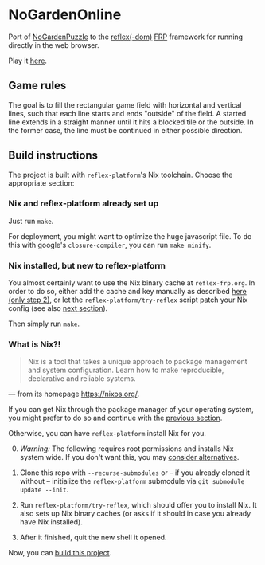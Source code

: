 # NoGardenOnline
Port of [NoGardenPuzzle](https://github.com/J0J0/games-poc/tree/main/NoGardenPuzzle)
to the [reflex(-dom)](https://hackage.haskell.org/package/reflex-dom)
[FRP](https://wiki.haskell.org/Functional_Reactive_Programming) framework
for running directly in the web browser.

Play it [here](https://homepages.uni-regensburg.de/~prj05723/nogardenonline/).

## Game rules
The goal is to fill the rectangular game field with horizontal and vertical lines,
such that each line starts and ends "outside" of the field. A started line extends
in a straight manner until it hits a blocked tile or the outside. In the former
case, the line must be continued in either possible direction.

## Build instructions
The project is built with `reflex-platform`'s Nix toolchain.
Choose the appropriate section:

### Nix and reflex-platform already set up
Just run `make`.

For deployment, you might want to optimize the huge javascript file.
To do this with google's `closure-compiler`, you can run `make minify`.

### Nix installed, but new to reflex-platform
You almost certainly want to use the Nix binary cache at `reflex-frp.org`.
In order to do so, either add the cache and key manually as described
[here (only step 2)](https://github.com/obsidiansystems/obelisk#installing-obelisk),
or let the `reflex-platform/try-reflex` script patch your Nix config (see also [next section](#what-is-nix)).

Then simply run `make`.

### What is Nix?!
> Nix is a tool that takes a unique approach to package management and system configuration. Learn how to make reproducible, declarative and reliable systems.

— from its homepage <https://nixos.org/>.

If you can get Nix through the package manager of your operating system, you
might prefer to do so and continue with the [previous section](#nix-installed-but-new-to-reflex-platform).

Otherwise, you can have `reflex-platform` install Nix for you.

0. _Warning:_ The following requires root permissions and installs Nix system wide. If you
don't want this, you may [consider alternatives](https://nixos.wiki/wiki/Nix_Installation_Guide#Installing_without_root_permissions).

1. Clone this repo with `--recurse-submodules` or – if you already cloned it without –
initialize the `reflex-platform` submodule via `git submodule update --init`.

2. Run `reflex-platform/try-reflex`, which should offer you to install Nix.
It also sets up Nix binary caches (or asks if it should in case you already
have Nix installed).

3. After it finished, quit the new shell it opened.

Now, you can [build this project](#nix-and-reflex-platform-already-set-up).
